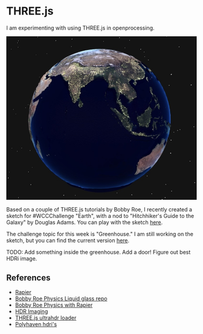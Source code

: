 # THREE.js 

I am experimenting with using THREE.js in openprocessing.

<p align="center"><img src="assets/earth.jpg" alt="Mostly Harmless" width="800px"></p>

Based on a couple of THREE.js tutorials by Bobby Roe, I recently created a sketch for #WCCChallenge "Earth", with a nod to "Hitchhiker's Guide to the Galaxy" by Douglas Adams. You can play with the sketch [here](https://openprocessing.org/sketch/2712156).

The challenge topic for this week is "Greenhouse."  I am still working on the sketch, but you can find the current version [here](https://openprocessing.org/sketch/2722584).

TODO:
Add something inside the greenhouse.
Add a door!
Figure out best HDRi image.

## References

- [Rapier](https://github.com/dimforge/rapier.js)
- [Bobby Roe Physics Liquid glass repo](https://github.com/bobbyroe/physics-liquid-glass/tree/main)
- [Bobby Roe Physics with Rapier](https://github.com/bobbyroe/physics-with-rapier-and-three)
- [HDR Imaging](https://en.wikipedia.org/wiki/High_dynamic_range#High-dynamic-range_imaging)
- [THREE.js ultrahdr loader](https://threejs.org/examples/webgl_loader_texture_ultrahdr.html)
- [Polyhaven hdri's](https://polyhaven.com/hdris)